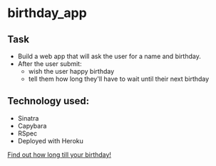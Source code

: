 # birthday_app

Task
---
- Build a web app that will ask the user for a name and birthday.
- After the user submit:
  - wish the user happy birthday
  - tell them how long they'll have to wait until their next birthday

Technology used:
---
- Sinatra
- Capybara
- RSpec
- Deployed with Heroku  


[Find out how long till your birthday!](https://countdown-birthday.herokuapp.com/)
